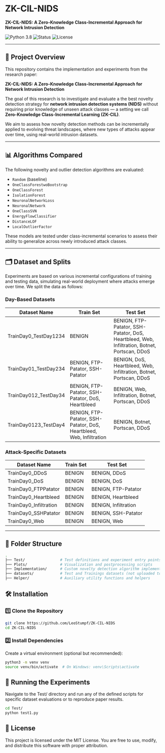 # ZK-CIL-NIDS

**ZK-CIL-NIDS: A Zero-Knowledge Class-Incremental Approach for Network Intrusion Detection**

![Python 3.8](https://img.shields.io/badge/Python-3.8-blue.svg)
![Status](https://img.shields.io/badge/Status-Active-brightgreen.svg)
![License](https://img.shields.io/badge/License-MIT-yellow.svg)

---

## 🧠 Project Overview

This repository contains the implementation and experiments from the research paper:

**ZK-CIL-NIDS: A Zero-Knowledge Class-Incremental Approach for Network Intrusion Detection**

The goal of this research is to investigate and evaluate a the best novelty detection strategy for **network intrusion detection systems (NIDS)** without requiring prior knowledge of unseen attack classes — a setting we call **Zero-Knowledge Class-Incremental Learning (ZK-CIL)**.

We aim to assess how novelty detection methods can be incrementally applied to evolving threat landscapes, where new types of attacks appear over time, using real-world intrusion datasets.

---

## 📊 Algorithms Compared

The following novelty and outlier detection algorithms are evaluated:

- `Random` (baseline)
- `OneClassForestwoBootstrap`
- `OneClassForest`
- `IsolationForest`
- `NeuronalNetworkLoss`
- `NeuronalNetwork`
- `OneClassSVN`
- `EnergyFlowClassifier`
- `DistanceLOF`
- `LocalOutlierFactor`

These models are tested under class-incremental scenarios to assess their ability to generalize across newly introduced attack classes.

---

## 🗂 Dataset and Splits

Experiments are based on various incremental configurations of training and testing data, simulating real-world deployment where attacks emerge over time. We split the data as follows:

### Day-Based Datasets

| Dataset Name | Train Set | Test Set |
|--------------|-----------|----------|
| TrainDay0_TestDay1234 | BENIGN | BENIGN, FTP-Patator, SSH-Patator, DoS, Heartbleed, Web, Infiltration, Botnet, Portscan, DDoS |
| TrainDay01_TestDay234 | BENIGN, FTP-Patator, SSH-Patator | BENIGN, DoS, Heartbleed, Web, Infiltration, Botnet, Portscan, DDoS |
| TrainDay012_TestDay34 | BENIGN, FTP-Patator, SSH-Patator, DoS, Heartbleed | BENIGN, Web, Infiltration, Botnet, Portscan, DDoS |
| TrainDay0123_TestDay4 | BENIGN, FTP-Patator, SSH-Patator, DoS, Heartbleed, Web, Infiltration | BENIGN, Botnet, Portscan, DDoS |

### Attack-Specific Datasets

| Dataset Name | Train Set | Test Set |
|--------------|-----------|----------|
| TrainDay0_DDoS | BENIGN | BENIGN, DDoS |
| TrainDay0_DoS | BENIGN | BENIGN, DoS |
| TrainDay0_FTPPatator | BENIGN | BENIGN, FTP-Patator |
| TrainDay0_Heartbleed | BENIGN | BENIGN, Heartbleed |
| TrainDay0_Infiltration | BENIGN | BENIGN, Infiltration |
| TrainDay0_SSHPatator | BENIGN | BENIGN, SSH-Patator |
| TrainDay0_Web | BENIGN | BENIGN, Web |

---

## 📁 Folder Structure

```bash
.
├── Test/                # Test definitions and experiment entry points
├── Plots/               # Visualization and postprocessing scripts
├── Implementation/      # Custom novelty detection algorithm implementations
├── datasets/            # Test and Trainings datasets (not uploaded to git)
├── Helper/              # Auxiliary utility functions and helpers
```

## 🛠️ Installation  

### **1️⃣ Clone the Repository**  
```bash
git clone https://github.com/LeoStumpf/ZK-CIL-NIDS
cd ZK-CIL-NIDS
```

### **2️⃣ Install Dependencies**
Create a virtual environment (optional but recommended):
```bash
python3 -m venv venv
source venv/bin/activate  # On Windows: venv\Scripts\activate
```

## 🚀 Running the Experiments
Navigate to the Test/ directory and run any of the defined scripts for specific dataset evaluations or to reproduce paper results.

```bash
cd Test/
python test1.py
```

## 📄 License
This project is licensed under the MIT License. You are free to use, modify, and distribute this software with proper attribution.